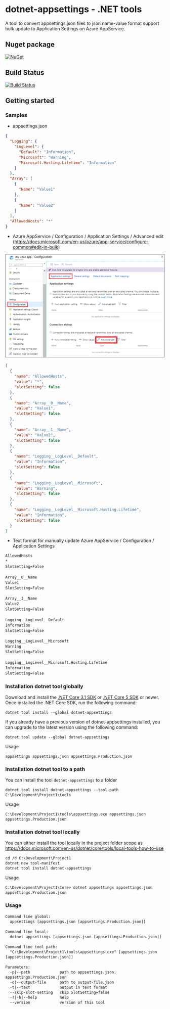 # dotnet-appsettings - .NET tools

A tool to convert appsettings.json files to json name-value format support bulk update to Application Settings on Azure AppService.

## Nuget package

[![NuGet](https://img.shields.io/nuget/v/dotnet-appsettings.svg?style=flat-square&label=nuget&colorB=00b200)](https://www.nuget.org/packages/dotnet-appsettings/)

## Build Status

[![Build Status](https://img.shields.io/endpoint.svg?url=https%3A%2F%2Factions-badge.atrox.dev%2FNetLah%2Fdotnet-appsettings%2Fbadge%3Fref%3Dmain&style=flat)](https://actions-badge.atrox.dev/NetLah/dotnet-appsettings/goto?ref=main)

## Getting started

### Samples

- appsettings.json

```json
{
  "Logging": {
    "LogLevel": {
      "Default": "Information",
      "Microsoft": "Warning",
      "Microsoft.Hosting.Lifetime": "Information"
    }
  },
  "Array": [
    {
      "Name": "Value1"
    },
    {
      "Name": "Value2"
    }
  ],
  "AllowedHosts": "*"
}
```

- Azure AppService / Configuration / Application Settings / Advanced edit (https://docs.microsoft.com/en-us/azure/app-service/configure-common#edit-in-bulk)

![Edit in bulk](docs/bulk-edit-app-settings.png)

```json
[
  {
    "name": "AllowedHosts",
    "value": "*",
    "slotSetting": false
  },
  {
    "name": "Array__0__Name",
    "value": "Value1",
    "slotSetting": false
  },
  {
    "name": "Array__1__Name",
    "value": "Value2",
    "slotSetting": false
  },
  {
    "name": "Logging__LogLevel__Default",
    "value": "Information",
    "slotSetting": false
  },
  {
    "name": "Logging__LogLevel__Microsoft",
    "value": "Warning",
    "slotSetting": false
  },
  {
    "name": "Logging__LogLevel__Microsoft.Hosting.Lifetime",
    "value": "Information",
    "slotSetting": false
  }
]
```

- Text format for manually update Azure AppService / Configuration / Application Settings

```txt
AllowedHosts
*
SlotSetting=False

Array__0__Name
Value1
SlotSetting=False

Array__1__Name
Value2
SlotSetting=False

Logging__LogLevel__Default
Information
SlotSetting=False

Logging__LogLevel__Microsoft
Warning
SlotSetting=False

Logging__LogLevel__Microsoft.Hosting.Lifetime
Information
SlotSetting=False
```

### Installation dotnet tool globally

Download and install the [.NET Core 3.1 SDK](https://dotnet.microsoft.com/download/dotnet/3.1) or [.NET Core 5 SDK](https://dotnet.microsoft.com/download/dotnet/5.0) or newer. Once installed the .NET Core SDK, run the following command:

```
dotnet tool install --global dotnet-appsettings
```

If you already have a previous version of dotnet-appsettings installed, you can upgrade to the latest version using the following command:

```
dotnet tool update --global dotnet-appsettings
```

Usage

```
appsettings appsettings.json appsettings.Production.json
```

### Installation dotnet tool to a path

You can install the tool `dotnet-appsettings` to a folder

```
dotnet tool install dotnet-appsettings --tool-path C:\Development\Project1\tools
```

Usage

```
C:\Development\Project1\tools\appsettings.exe appsettings.json appsettings.Production.json
```

### Installation dotnet tool locally

You can either install the tool locally in the project folder scope as https://docs.microsoft.com/en-us/dotnet/core/tools/local-tools-how-to-use

```
cd /d C:\Development\Project1
dotnet new tool-manifest
dotnet tool install dotnet-appsettings
```

Usage

```
C:\Development\Project1\Core> dotnet appsettings appsettings.json appsettings.Production.json
```

### Usage

```
Command line global:
  appsettings [appsettings.json [appsettings.Production.json]]

Command line local:
  dotnet appsettings [appsettings.json [appsettings.Production.json]]

Command line tool path:
  "C:\Development\Project1\tools\appsettings.exe" [appsettings.json [appsettings.Production.json]]

Parameters:
  -p|--path             path to appsettings.json, appsettings.Production.json
  -o|--output-file      path to output-file.json
  -t|--text             output in text format
  --skip-slot-setting   skip SlotSetting=false
  -?|-h|--help          help
  --version             version of this tool
```
